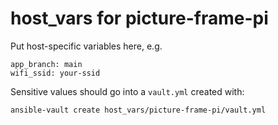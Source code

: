 # host_vars for picture-frame-pi

Put host-specific variables here, e.g.

```
app_branch: main
wifi_ssid: your-ssid
```

Sensitive values should go into a `vault.yml` created with:
```
ansible-vault create host_vars/picture-frame-pi/vault.yml
```
